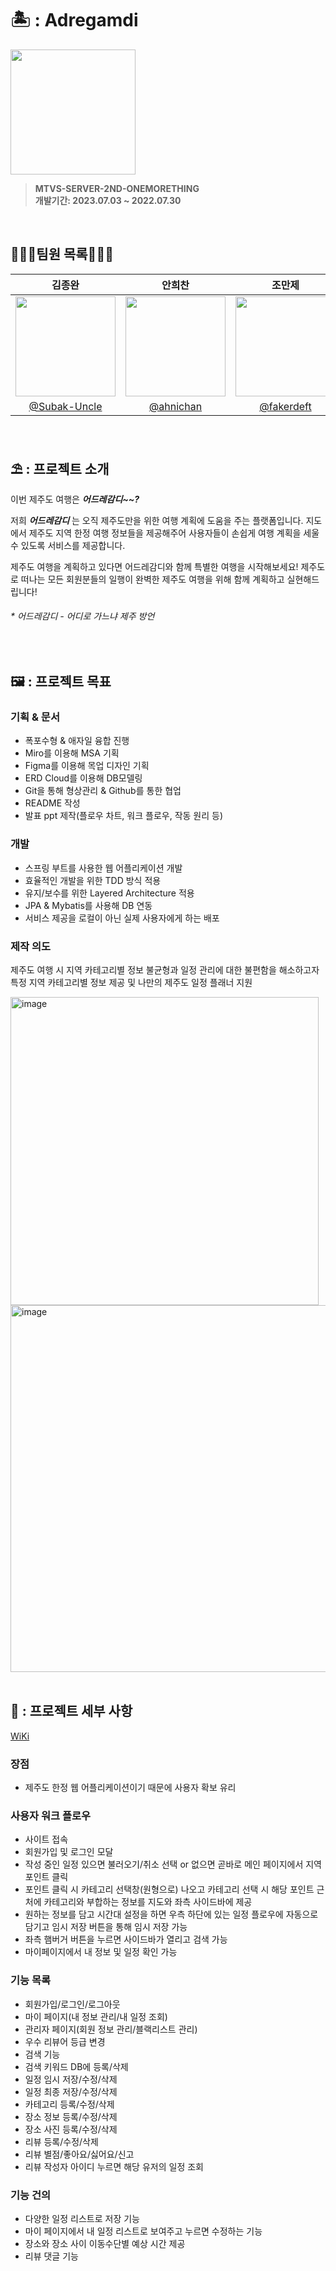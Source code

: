 
# 🏝️ : Adregamdi

  <img src="https://github.com/MTVS-third-study/adregamdi/assets/134986842/bb17367c-9dbc-4729-a5fd-d43c9a17b464" width="200" height="200">

<br>

> **MTVS-SERVER-2ND-ONEMORETHING** <br/> **개발기간: 2023.07.03 ~ 2022.07.30**

<br>

## 🧑🏻‍💻팀원 목록👩🏻‍💻
| 김종완 | 안희찬 | 조만제 | 이정민 | 이효진 |
| --- | --- | --- | --- | --- |
|<img width="160px" src="https://avatars.githubusercontent.com/u/115992753?v=4" />| <img width="160px" src="https://avatars.githubusercontent.com/u/134986842?v=4"/> | <img width="160px" src="https://avatars.githubusercontent.com/u/98208452?v=4" /> | <img width="160px" src="https://avatars.githubusercontent.com/u/96166174?v=4" /> | <img width="160px" src="https://avatars.githubusercontent.com/u/134986912?v=4" /> |
|<center>[@Subak-Uncle](https://github.com/Subak-Uncle)| <center>[@ahnichan](https://github.com/ahnichan)| <center>[@fakerdeft](https://github.com/fakerdeft)| <center>[@max0901](https://github.com/max0901)| <center>[@hodin030](https://github.com/hodin030)|

<br>

## ⛱️ : 프로젝트 소개 
이번 제주도 여행은 _**어드레감디~~?**_

저희 _**어드레감디**_ 는 오직 제주도만을 위한 여행 계획에 도움을 주는 플랫폼입니다. 
지도에서 제주도 지역 한정 여행 정보들을 제공해주어 사용자들이 손쉽게 여행 계획을 세울 수 있도록 서비스를 제공합니다.

제주도 여행을 계획하고 있다면 어드레감디와 함께 특별한 여행을 시작해보세요! 
제주도로 떠나는 모든 회원분들의 일행이 완벽한 제주도 여행을 위해 함께 계획하고 실현해드립니다!

<h6>* 어드레감디 - 어디로 가느냐 제주 방언</h6>

<br>

## 🖼️ : 프로젝트 목표
### 기획 & 문서

- 폭포수형 & 애자일 융합 진행
- Miro를 이용해 MSA 기획
- Figma를 이용해 목업 디자인 기획
- ERD Cloud를 이용해 DB모델링
- Git을 통해 형상관리 & Github를 통한 협업
- README 작성
- 발표 ppt 제작(플로우 차트, 워크 플로우, 작동 원리 등)


### 개발

- 스프링 부트를 사용한 웹 어플리케이션 개발
- 효율적인 개발을 위한 TDD 방식 적용
- 유지/보수를 위한 Layered Architecture 적용
- JPA & Mybatis를 사용해 DB 연동
- 서비스 제공을 로컬이 아닌 실제 사용자에게 하는 배포


### 제작 의도
제주도 여행 시 지역 카테고리별 정보 불균형과 일정 관리에 대한 불편함을 해소하고자<br>
특정 지역 카테고리별 정보 제공 및 나만의 제주도 일정 플래너 지원

<img width="493" alt="image" src="https://github.com/MTVS-third-study/adregamdi/assets/134986842/6236b01b-2dfe-4237-9a50-665d754e2c92">
<img width="587" alt="image" src="https://github.com/MTVS-third-study/adregamdi/assets/115992753/bee5131c-d371-4af9-927e-52756de4b78b">



<br>
<br>

## 📗 : 프로젝트 세부 사항

[WiKi](https://github.com/MTVS-third-study/adregamdi/wiki)


### 장점

- 제주도 한정 웹 어플리케이션이기 때문에 사용자 확보 유리


### 사용자 워크 플로우

- 사이트 접속
- 회원가입 및 로그인 모달
- 작성 중인 일정 있으면 불러오기/취소 선택 or 없으면 곧바로 메인 페이지에서 지역 포인트 클릭
- 포인트 클릭 시 카테고리 선택창(원형으로) 나오고 카테고리 선택 시 해당 포인트 근처에 카테고리와 부합하는 정보를 지도와 좌측 사이드바에 제공
- 원하는 정보를 담고 시간대 설정을 하면 우측 하단에 있는 일정 플로우에 자동으로 담기고 임시 저장 버튼을 통해 임시 저장 가능
- 좌측 햄버거 버튼을 누르면 사이드바가 열리고 검색 가능
- 마이페이지에서 내 정보 및 일정 확인 가능

### 기능 목록

- 회원가입/로그인/로그아웃
-  마이 페이지(내 정보 관리/내 일정 조회)
- 관리자 페이지(회원 정보 관리/블랙리스트 관리)
- 우수 리뷰어 등급 변경
- 검색 기능
- 검색 키워드 DB에 등록/삭제
- 일정 임시 저장/수정/삭제
- 일정 최종 저장/수정/삭제
- 카테고리 등록/수정/삭제
- 장소 정보 등록/수정/삭제
- 장소 사진 등록/수정/삭제
- 리뷰 등록/수정/삭제
- 리뷰 별점/좋아요/싫어요/신고
- 리뷰 작성자 아이디 누르면 해당 유저의 일정 조회

### 기능 건의

- 다양한 일정 리스트로 저장 기능
- 마이 페이지에서 내 일정 리스트로 보여주고 누르면 수정하는 기능
- 장소와 장소 사이 이동수단별 예상 시간 제공
- 리뷰 댓글 기능

